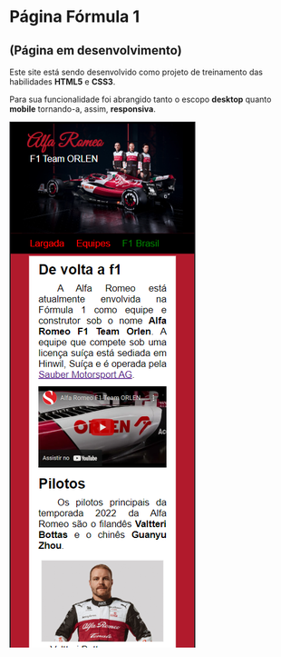 <h1>Página Fórmula 1 </h1>
<h2> (Página em desenvolvimento) </h2>
<p>Este site está sendo desenvolvido como projeto de treinamento das habilidades <strong>HTML5</strong> e <strong>CSS3</strong>.</p>
<p>Para sua funcionalidade foi abrangido tanto o escopo <strong>desktop</strong> quanto <strong>mobile</strong> tornando-a, assim, 
<strong>responsiva</strong>.</p>

<img src="https://raw.githubusercontent.com/LuisPontesLS/pagina-f1/92f132b7853e33aabaaafc83ece181512d1c07c6/assets/alfa-romeo-readme.png">

